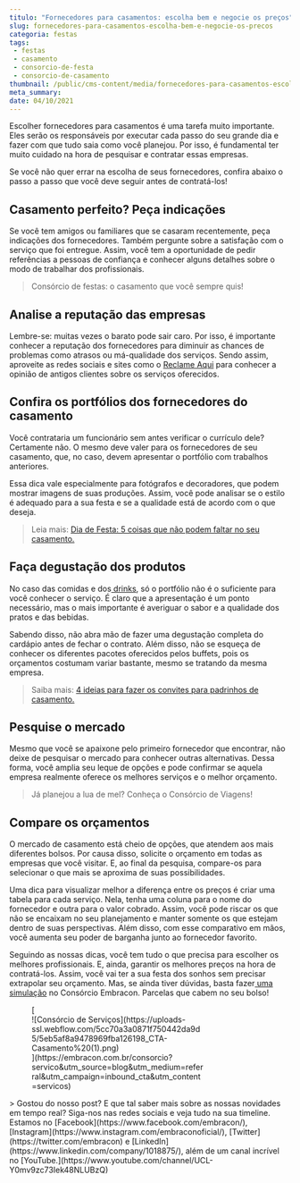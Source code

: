 ```yaml
---
titulo: "Fornecedores para casamentos: escolha bem e negocie os preços"
slug: fornecedores-para-casamentos-escolha-bem-e-negocie-os-precos
categoria: festas
tags:
 - festas
 - casamento
 - consorcio-de-festa
 - consorcio-de-casamento
thumbnail: /public/cms-content/media/fornecedores-para-casamentos-escolha-bem-e-negocie-os-precos.jpeg
meta_summary: 
date: 04/10/2021
---
```

Escolher fornecedores para casamentos é uma tarefa muito importante. Eles serão os responsáveis por executar cada passo do seu grande dia e fazer com que tudo saia como você planejou. Por isso, é fundamental ter muito cuidado na hora de pesquisar e contratar essas empresas.

Se você não quer errar na escolha de seus fornecedores, confira abaixo o passo a passo que você deve seguir antes de contratá-los!

Casamento perfeito? Peça indicações 
------------------------------------

Se você tem amigos ou familiares que se casaram recentemente, peça indicações dos fornecedores. Também pergunte sobre a satisfação com o serviço que foi entregue. Assim, você tem a oportunidade de pedir referências a pessoas de confiança e conhecer alguns detalhes sobre o modo de trabalhar dos profissionais.

> Consórcio de festas: o casamento que você sempre quis!

Analise a reputação das empresas
--------------------------------

Lembre-se: muitas vezes o barato pode sair caro. Por isso, é importante conhecer a reputação dos fornecedores para diminuir as chances de problemas como atrasos ou má-qualidade dos serviços. Sendo assim, aproveite as redes sociais e sites como o [Reclame Aqui](https://www.reclameaqui.com.br/) para conhecer a opinião de antigos clientes sobre os serviços oferecidos.

Confira os portfólios dos fornecedores do casamento
---------------------------------------------------

Você contrataria um funcionário sem antes verificar o currículo dele? Certamente não. O mesmo deve valer para os fornecedores de seu casamento, que, no caso, devem apresentar o portfólio com trabalhos anteriores.

Essa dica vale especialmente para fotógrafos e decoradores, que podem mostrar imagens de suas produções. Assim, você pode analisar se o estilo é adequado para a sua festa e se a qualidade está de acordo com o que deseja.

> Leia mais: [Dia de Festa: 5 coisas que não podem faltar no seu casamento.](https://www.embracon.com.br/blog/dia-de-festa-5-coisas-que-nao-podem-faltar-no-seu-casamento)

Faça degustação dos produtos
----------------------------

No caso das comidas e dos[ drinks](https://www.embracon.com.br/blog/bebidas-no-casamento-como-escolher-e-calcular-a-quantidade-adequada), só o portfólio não é o suficiente para você conhecer o serviço. É claro que a apresentação é um ponto necessário, mas o mais importante é averiguar o sabor e a qualidade dos pratos e das bebidas.

Sabendo disso, não abra mão de fazer uma degustação completa do cardápio antes de fechar o contrato. Além disso, não se esqueça de conhecer os diferentes pacotes oferecidos pelos buffets, pois os orçamentos costumam variar bastante, mesmo se tratando da mesma empresa.

> Saiba mais: [4 ideias para fazer os convites para padrinhos de casamento.](https://www.embracon.com.br/blog/4-ideias-para-fazer-os-convites-para-padrinhos-de-casamento)

Pesquise o mercado
------------------

Mesmo que você se apaixone pelo primeiro fornecedor que encontrar, não deixe de pesquisar o mercado para conhecer outras alternativas. Dessa forma, você amplia seu leque de opções e pode confirmar se aquela empresa realmente oferece os melhores serviços e o melhor orçamento.

> Já planejou a lua de mel? Conheça o Consórcio de Viagens!

Compare os orçamentos
---------------------

O mercado de casamento está cheio de opções, que atendem aos mais diferentes bolsos. Por causa disso, solicite o orçamento em todas as empresas que você visitar. E, ao final da pesquisa, compare-os para selecionar o que mais se aproxima de suas possibilidades.

Uma dica para visualizar melhor a diferença entre os preços é criar uma tabela para cada serviço. Nela, tenha uma coluna para o nome do fornecedor e outra para o valor cobrado. Assim, você pode riscar os que não se encaixam no seu planejamento e manter somente os que estejam dentro de suas perspectivas. Além disso, com esse comparativo em mãos, você aumenta seu poder de barganha junto ao fornecedor favorito.

Seguindo as nossas dicas, você tem tudo o que precisa para escolher os melhores profissionais. E, ainda, garantir os melhores preços na hora de contratá-los. Assim, você vai ter a sua festa dos sonhos sem precisar extrapolar seu orçamento. Mas, se ainda tiver dúvidas, basta fazer[ uma simulação](http://www.embracon.com.br/consorcio) no Consórcio Embracon. Parcelas que cabem no seu bolso!

<figure class="w-richtext-figure-type-image w-richtext-align-center" style="max-width:310px">[<div>![Consórcio de Serviços](https://uploads-ssl.webflow.com/5cc70a3a0871f750442da9d5/5eb5af8a9478969fba126198_CTA-Casamento%20(1).png)</div>](https://embracon.com.br/consorcio?servico&utm_source=blog&utm_medium=referral&utm_campaign=inbound_cta&utm_content=servicos)</figure>> Gostou do nosso post? E que tal saber mais sobre as nossas novidades em tempo real? Siga-nos nas redes sociais e veja tudo na sua timeline. Estamos no [Facebook](https://www.facebook.com/embracon/), [Instagram](https://www.instagram.com/embraconoficial/), [Twitter](https://twitter.com/embracon) e [LinkedIn](https://www.linkedin.com/company/1018875/), além de um canal incrível no [YouTube.](https://www.youtube.com/channel/UCL-Y0mv9zc73Iek48NLUBzQ)

